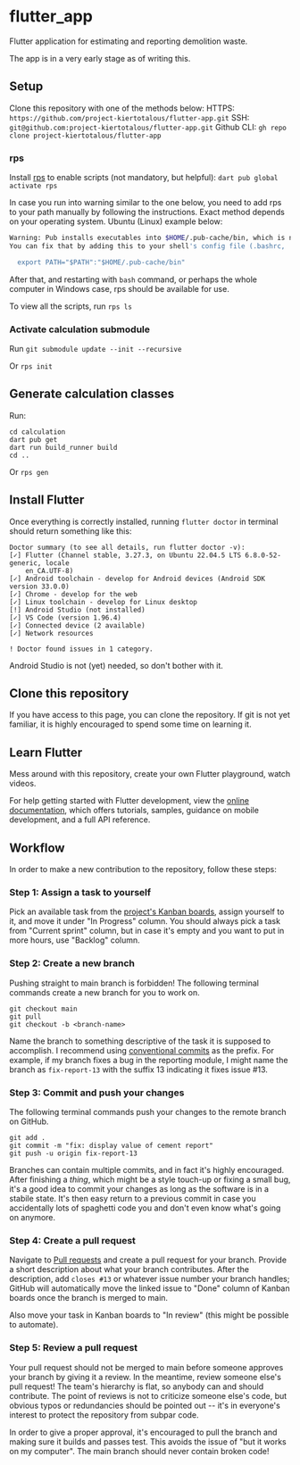 # flutter_app

Flutter application for estimating and reporting demolition waste.

The app is in a very early stage as of writing this.

## Setup

Clone this repository with one of the methods below:
HTTPS: `https://github.com/project-kiertotalous/flutter-app.git`
SSH: `git@github.com:project-kiertotalous/flutter-app.git`
Github CLI: `gh repo clone project-kiertotalous/flutter-app`

### rps

Install [rps](https://pub.dev/packages/rps) to enable scripts (not mandatory, but helpful):
`dart pub global activate rps`

In case you run into warning similar to the one below, you need to add rps to your path manually by following the instructions. Exact method depends on your operating system. Ubuntu (Linux) example below:

```bash
Warning: Pub installs executables into $HOME/.pub-cache/bin, which is not on your path.
You can fix that by adding this to your shell's config file (.bashrc, .bash_profile, .zshrc etc.):

  export PATH="$PATH":"$HOME/.pub-cache/bin"
```

After that, and restarting with `bash` command, or perhaps the whole computer in Windows case, rps should be available for use.

To view all the scripts, run `rps ls`

### Activate calculation submodule

Run `git submodule update --init --recursive`

Or `rps init`

## Generate calculation classes

Run:

```shell
cd calculation
dart pub get
dart run build_runner build
cd ..
```

Or `rps gen`

## Install Flutter

Once everything is correctly installed, running `flutter doctor` in terminal should return something like this:

```
Doctor summary (to see all details, run flutter doctor -v):
[✓] Flutter (Channel stable, 3.27.3, on Ubuntu 22.04.5 LTS 6.8.0-52-generic, locale
    en_CA.UTF-8)
[✓] Android toolchain - develop for Android devices (Android SDK version 33.0.0)
[✓] Chrome - develop for the web
[✓] Linux toolchain - develop for Linux desktop
[!] Android Studio (not installed)
[✓] VS Code (version 1.96.4)
[✓] Connected device (2 available)
[✓] Network resources

! Doctor found issues in 1 category.
```

Android Studio is not (yet) needed, so don't bother with it.

## Clone this repository

If you have access to this page, you can clone the repository. If git is not yet familiar, it is highly encouraged to spend some time on learning it.

## Learn Flutter

Mess around with this repository, create your own Flutter playground, watch videos.

For help getting started with Flutter development, view the
[online documentation](https://docs.flutter.dev), which offers tutorials,
samples, guidance on mobile development, and a full API reference.

## Workflow

In order to make a new contribution to the repository, follow these steps:

### Step 1: Assign a task to yourself

Pick an available task from the [project's Kanban boards](https://github.com/orgs/project-kiertotalous/projects/1), assign yourself to it, and move it under "In Progress" column. You should always pick a task from "Current sprint" column, but in case it's empty and you want to put in more hours, use "Backlog" column.

### Step 2: Create a new branch

Pushing straight to main branch is forbidden! The following terminal commands create a new branch for you to work on.

```shell
git checkout main
git pull
git checkout -b <branch-name>
```

Name the branch to something descriptive of the task it is supposed to accomplish. I recommend using [conventional commits](https://www.conventionalcommits.org/en/v1.0.0/#summary) as the prefix. For example, if my branch fixes a bug in the reporting module, I might name the branch as `fix-report-13` with the suffix 13 indicating it fixes issue #13.

### Step 3: Commit and push your changes

The following terminal commands push your changes to the remote branch on GitHub.

```shell
git add .
git commit -m "fix: display value of cement report"
git push -u origin fix-report-13
```

Branches can contain multiple commits, and in fact it's highly encouraged. After finishing a _thing_, which might be a style touch-up or fixing a small bug, it's a good idea to commit your changes as long as the software is in a stabile state. It's then easy return to a previous commit in case you accidentally lots of spaghetti code you and don't even know what's going on anymore.

### Step 4: Create a pull request

Navigate to [Pull requests](https://github.com/project-kiertotalous/flutter-app/pulls) and create a pull request for your branch. Provide a short description about what your branch contributes. After the description, add `closes #13` or whatever issue number your branch handles; GitHub will automatically move the linked issue to "Done" column of Kanban boards once the branch is merged to main.

Also move your task in Kanban boards to "In review" (this might be possible to automate).

### Step 5: Review a pull request

Your pull request should not be merged to main before someone approves your branch by giving it a review. In the meantime, review someone else's pull request! The team's hierarchy is flat, so anybody can and should contribute. The point of reviews is not to criticize someone else's code, but obvious typos or redundancies should be pointed out -- it's in everyone's interest to protect the repository from subpar code.

In order to give a proper approval, it's encouraged to pull the branch and making sure it builds and passes test. This avoids the issue of "but it works on my computer". The main branch should never contain broken code!
